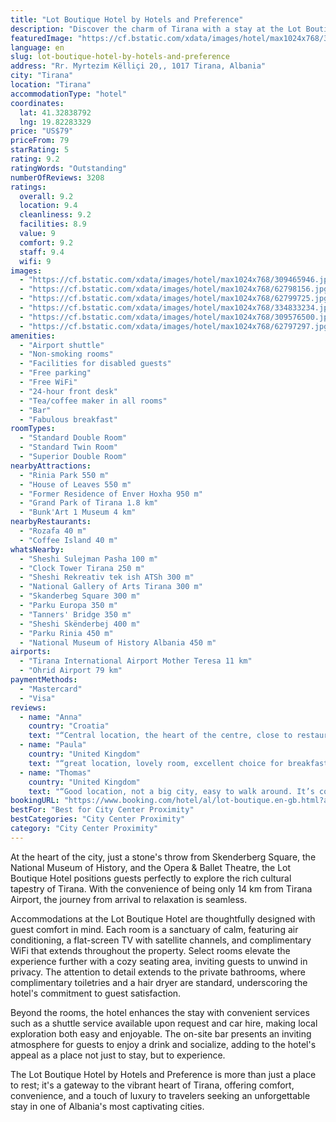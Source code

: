 ```yaml
---
title: "Lot Boutique Hotel by Hotels and Preference"
description: "Discover the charm of Tirana with a stay at the Lot Boutique Hotel, a distinguished member of the Hotels and Preference collection."
featuredImage: "https://cf.bstatic.com/xdata/images/hotel/max1024x768/309465946.jpg?k=f10213a1fe919037c997bf6847e70566f9c2e112a231d6c5b60746d7595c3925&o=&hp=1"
language: en
slug: lot-boutique-hotel-by-hotels-and-preference
address: "Rr. Myrtezim Këlliçi 20,, 1017 Tirana, Albania"
city: "Tirana"
location: "Tirana"
accommodationType: "hotel"
coordinates:
  lat: 41.32838792
  lng: 19.82283329
price: "US$79"
priceFrom: 79
starRating: 5
rating: 9.2
ratingWords: "Outstanding"
numberOfReviews: 3208
ratings:
  overall: 9.2
  location: 9.4
  cleanliness: 9.2
  facilities: 8.9
  value: 9
  comfort: 9.2
  staff: 9.4
  wifi: 9
images:
  - "https://cf.bstatic.com/xdata/images/hotel/max1024x768/309465946.jpg?k=f10213a1fe919037c997bf6847e70566f9c2e112a231d6c5b60746d7595c3925&o=&hp=1"
  - "https://cf.bstatic.com/xdata/images/hotel/max1024x768/62798156.jpg?k=eef74e9ae68d7c5a71a1d2162e3f36def801cf144a7693eb6b480954be064175&o=&hp=1"
  - "https://cf.bstatic.com/xdata/images/hotel/max1024x768/62799725.jpg?k=51cafdda7db55aa7ffa4e0020d44e8042fcdc0379a8da9f389833b9d60f1fa53&o=&hp=1"
  - "https://cf.bstatic.com/xdata/images/hotel/max1024x768/334833234.jpg?k=f0d9b797f01cad63553022b034934333e68782450ea18ef335c202444381d8f6&o=&hp=1"
  - "https://cf.bstatic.com/xdata/images/hotel/max1024x768/309576500.jpg?k=975264739390f3ea024d36c3879f6d1218efc8df429b448efee3ee46e44eacce&o=&hp=1"
  - "https://cf.bstatic.com/xdata/images/hotel/max1024x768/62797297.jpg?k=45108abb2aade46a835d0dd608ab8e56311248e54ac4d4fb9b892d8483faa108&o=&hp=1"
amenities:
  - "Airport shuttle"
  - "Non-smoking rooms"
  - "Facilities for disabled guests"
  - "Free parking"
  - "Free WiFi"
  - "24-hour front desk"
  - "Tea/coffee maker in all rooms"
  - "Bar"
  - "Fabulous breakfast"
roomTypes:
  - "Standard Double Room"
  - "Standard Twin Room"
  - "Superior Double Room"
nearbyAttractions:
  - "Rinia Park 550 m"
  - "House of Leaves 550 m"
  - "Former Residence of Enver Hoxha 950 m"
  - "Grand Park of Tirana 1.8 km"
  - "Bunk'Art 1 Museum 4 km"
nearbyRestaurants:
  - "Rozafa 40 m"
  - "Coffee Island 40 m"
whatsNearby:
  - "Sheshi Sulejman Pasha 100 m"
  - "Clock Tower Tirana 250 m"
  - "Sheshi Rekreativ tek ish ATSh 300 m"
  - "National Gallery of Arts Tirana 300 m"
  - "Skanderbeg Square 300 m"
  - "Parku Europa 350 m"
  - "Tanners' Bridge 350 m"
  - "Sheshi Skënderbej 400 m"
  - "Parku Rinia 450 m"
  - "National Museum of History Albania 450 m"
airports:
  - "Tirana International Airport Mother Teresa 11 km"
  - "Ohrid Airport 79 km"
paymentMethods:
  - "Mastercard"
  - "Visa"
reviews:
  - name: "Anna"
    country: "Croatia"
    text: "“Central location, the heart of the centre, close to restaurants, shops, and monuments. Parking at the hotel. Nice and warm atmosphere in the hotel. Fine and delicious breakfast. A place to come back!”"
  - name: "Paula"
    country: "United Kingdom"
    text: "“great location, lovely room, excellent choice for breakfast.”"
  - name: "Thomas"
    country: "United Kingdom"
    text: "“Good location, not a big city, easy to walk around. It’s cosy, space is a premium.”"
bookingURL: "https://www.booking.com/hotel/al/lot-boutique.en-gb.html?aid=8035640"
bestFor: "Best for City Center Proximity"
bestCategories: "City Center Proximity"
category: "City Center Proximity"
---
```


At the heart of the city, just a stone's throw from Skenderberg Square, the National Museum of History, and the Opera & Ballet Theatre, the Lot Boutique Hotel positions guests perfectly to explore the rich cultural tapestry of Tirana. With the convenience of being only 14 km from Tirana Airport, the journey from arrival to relaxation is seamless.

Accommodations at the Lot Boutique Hotel are thoughtfully designed with guest comfort in mind. Each room is a sanctuary of calm, featuring air conditioning, a flat-screen TV with satellite channels, and complimentary WiFi that extends throughout the property. Select rooms elevate the experience further with a cozy seating area, inviting guests to unwind in privacy. The attention to detail extends to the private bathrooms, where complimentary toiletries and a hair dryer are standard, underscoring the hotel's commitment to guest satisfaction.

Beyond the rooms, the hotel enhances the stay with convenient services such as a shuttle service available upon request and car hire, making local exploration both easy and enjoyable. The on-site bar presents an inviting atmosphere for guests to enjoy a drink and socialize, adding to the hotel's appeal as a place not just to stay, but to experience.

The Lot Boutique Hotel by Hotels and Preference is more than just a place to rest; it's a gateway to the vibrant heart of Tirana, offering comfort, convenience, and a touch of luxury to travelers seeking an unforgettable stay in one of Albania's most captivating cities.